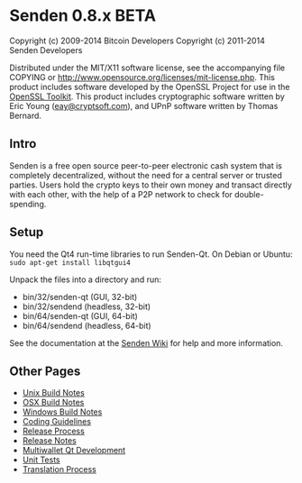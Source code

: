 Senden 0.8.x BETA
====================

Copyright (c) 2009-2014 Bitcoin Developers
Copyright (c) 2011-2014 Senden Developers

Distributed under the MIT/X11 software license, see the accompanying
file COPYING or http://www.opensource.org/licenses/mit-license.php.
This product includes software developed by the OpenSSL Project for use in the [OpenSSL Toolkit](http://www.openssl.org/). This product includes
cryptographic software written by Eric Young ([eay@cryptsoft.com](mailto:eay@cryptsoft.com)), and UPnP software written by Thomas Bernard.


Intro
---------------------
Senden is a free open source peer-to-peer electronic cash system that is
completely decentralized, without the need for a central server or trusted
parties.  Users hold the crypto keys to their own money and transact directly
with each other, with the help of a P2P network to check for double-spending.


Setup
---------------------
You need the Qt4 run-time libraries to run Senden-Qt. On Debian or Ubuntu:
	`sudo apt-get install libqtgui4`

Unpack the files into a directory and run:

- bin/32/senden-qt (GUI, 32-bit)
- bin/32/sendend (headless, 32-bit)
- bin/64/senden-qt (GUI, 64-bit)
- bin/64/sendend (headless, 64-bit)

See the documentation at the [Senden Wiki](http://senden.info)
for help and more information.


Other Pages
---------------------
- [Unix Build Notes](build-unix.md)
- [OSX Build Notes](build-osx.md)
- [Windows Build Notes](build-msw.md)
- [Coding Guidelines](coding.md)
- [Release Process](release-process.md)
- [Release Notes](release-notes.md)
- [Multiwallet Qt Development](multiwallet-qt.md)
- [Unit Tests](unit-tests.md)
- [Translation Process](translation_process.md)
